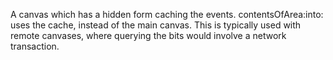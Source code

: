 A canvas which has a hidden form caching the events.  contentsOfArea:into: uses the cache, instead of the main canvas.  This is typically used with remote canvases, where querying the bits would involve a network transaction.
